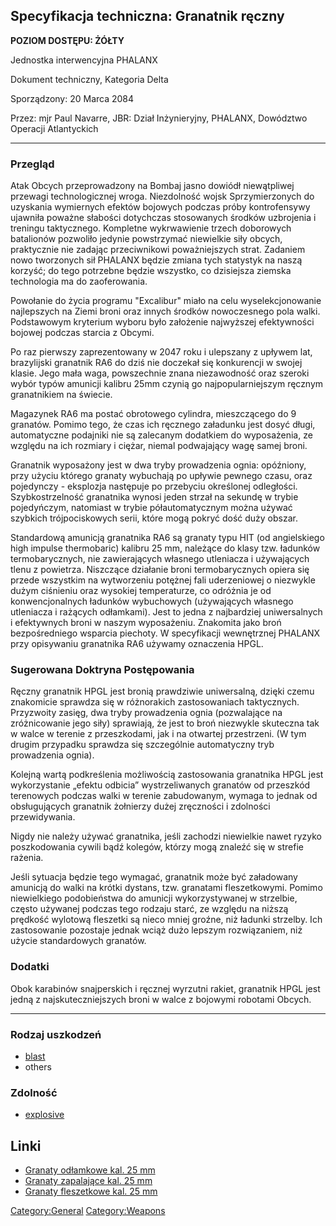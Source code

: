 ## Specyfikacja techniczna: Granatnik ręczny

**POZIOM DOSTĘPU: ŻÓŁTY**

Jednostka interwencyjna PHALANX

Dokument techniczny, Kategoria Delta

Sporządzony: 20 Marca 2084

Przez: mjr Paul Navarre, JBR: Dział Inżynieryjny, PHALANX, Dowództwo
Operacji Atlantyckich

------------------------------------------------------------------------

### Przegląd

Atak Obcych przeprowadzony na Bombaj jasno dowiódł niewątpliwej przewagi
technologicznej wroga. Niezdolność wojsk Sprzymierzonych do uzyskania
wymiernych efektów bojowych podczas próby kontrofensywy ujawniła poważne
słabości dotychczas stosowanych środków uzbrojenia i treningu
taktycznego. Kompletne wykrwawienie trzech doborowych batalionów
pozwoliło jedynie powstrzymać niewielkie siły obcych, praktycznie nie
zadając przeciwnikowi poważniejszych strat. Zadaniem nowo tworzonych sił
PHALANX będzie zmiana tych statystyk na naszą korzyść; do tego potrzebne
będzie wszystko, co dzisiejsza ziemska technologia ma do zaoferowania.

Powołanie do życia programu "Excalibur" miało na celu wyselekcjonowanie
najlepszych na Ziemi broni oraz innych środków nowoczesnego pola walki.
Podstawowym kryterium wyboru było założenie najwyższej efektywności
bojowej podczas starcia z Obcymi.

Po raz pierwszy zaprezentowany w 2047 roku i ulepszany z upływem lat,
brazylijski granatnik RA6 do dziś nie doczekał się konkurencji w swojej
klasie. Jego mała waga, powszechnie znana niezawodność oraz szeroki
wybór typów amunicji kalibru 25mm czynią go najpopularniejszym ręcznym
granatnikiem na świecie.

Magazynek RA6 ma postać obrotowego cylindra, mieszczącego do 9 granatów.
Pomimo tego, że czas ich ręcznego załadunku jest dosyć długi,
automatyczne podajniki nie są zalecanym dodatkiem do wyposażenia, ze
względu na ich rozmiary i ciężar, niemal podwajający wagę samej broni.

Granatnik wyposażony jest w dwa tryby prowadzenia ognia: opóźniony, przy
użyciu którego granaty wybuchają po upływie pewnego czasu, oraz
pojedynczy - eksplozja następuje po przebyciu określonej odległości.
Szybkostrzelność granatnika wynosi jeden strzał na sekundę w trybie
pojedyńczym, natomiast w trybie półautomatycznym można używać szybkich
trójpociskowych serii, które mogą pokryć dość duży obszar.

Standardową amunicją granatnika RA6 są granaty typu HIT (od angielskiego
high impulse thermobaric) kalibru 25 mm, należące do klasy tzw. ładunków
termobarycznych, nie zawierających własnego utleniacza i używających
tlenu z powietrza. Niszczące działanie broni termobarycznych opiera się
przede wszystkim na wytworzeniu potężnej fali uderzeniowej o niezwykle
dużym ciśnieniu oraz wysokiej temperaturze, co odróżnia je od
konwencjonalnych ładunków wybuchowych (używających własnego utleniacza i
rażących odłamkami). Jest to jedna z najbardziej uniwersalnych i
efektywnych broni w naszym wyposażeniu. Znakomita jako broń
bezpośredniego wsparcia piechoty. W specyfikacji wewnętrznej PHALANX
przy opisywaniu granatnika RA6 używamy oznaczenia HPGL.

### Sugerowana Doktryna Postępowania

Ręczny granatnik HPGL jest bronią prawdziwie uniwersalną, dzięki czemu
znakomicie sprawdza się w różnorakich zastosowaniach taktycznych.
Przyzwoity zasięg, dwa tryby prowadzenia ognia (pozwalające na
zróżnicowanie jego siły) sprawiają, że jest to broń niezwykle skuteczna
tak w walce w terenie z przeszkodami, jak i na otwartej przestrzeni. (W
tym drugim przypadku sprawdza się szczególnie automatyczny tryb
prowadzenia ognia).

Kolejną wartą podkreślenia możliwością zastosowania granatnika HPGL jest
wykorzystanie „efektu odbicia” wystrzeliwanych granatów od przeszkód
terenowych podczas walki w terenie zabudowanym, wymaga to jednak od
obsługujących granatnik żołnierzy dużej zręczności i zdolności
przewidywania.

Nigdy nie należy używać granatnika, jeśli zachodzi niewielkie nawet
ryzyko poszkodowania cywili bądź kolegów, którzy mogą znaleźć się w
strefie rażenia.

Jeśli sytuacja będzie tego wymagać, granatnik może być załadowany
amunicją do walki na krótki dystans, tzw. granatami fleszetkowymi.
Pomimo niewielkiego podobieństwa do amunicji wykorzystywanej w
strzelbie, często używanej podczas tego rodzaju starć, ze względu na
niższą prędkość wylotową fleszetki są nieco mniej groźne, niż ładunki
strzelby. Ich zastosowanie pozostaje jednak wciąż dużo lepszym
rozwiązaniem, niż użycie standardowych granatów.

### Dodatki

Obok karabinów snajperskich i ręcznej wyrzutni rakiet, granatnik HPGL
jest jedną z najskuteczniejszych broni w walce z bojowymi robotami
Obcych.

------------------------------------------------------------------------

### Rodzaj uszkodzeń

- [blast](Damage/blast "wikilink")
- others

### Zdolność

- [explosive](Skills/explosive "wikilink")

## Linki

- [Granaty odłamkowe kal. 25
  mm](Ekwipunek/Amunicja/Granaty_odłamowe_kal._25mm "wikilink")
- [Granaty zapalające kal. 25
  mm](Ekwipunek/Amunicja/Granaty_zapalające_kal._25mm "wikilink")
- [Granaty fleszetkowe kal. 25
  mm](Ekwipunek/Amunicja/Granaty_fleszetkowe_kal._25mm "wikilink")

[Category:General](Category:General "wikilink")
[Category:Weapons](Category:Weapons "wikilink")
